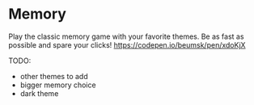 # Memory
Play the classic memory game with your favorite themes. Be as fast as possible and spare your clicks!
https://codepen.io/beumsk/pen/xdoKjX

TODO:
* other themes to add
* bigger memory choice
* dark theme
